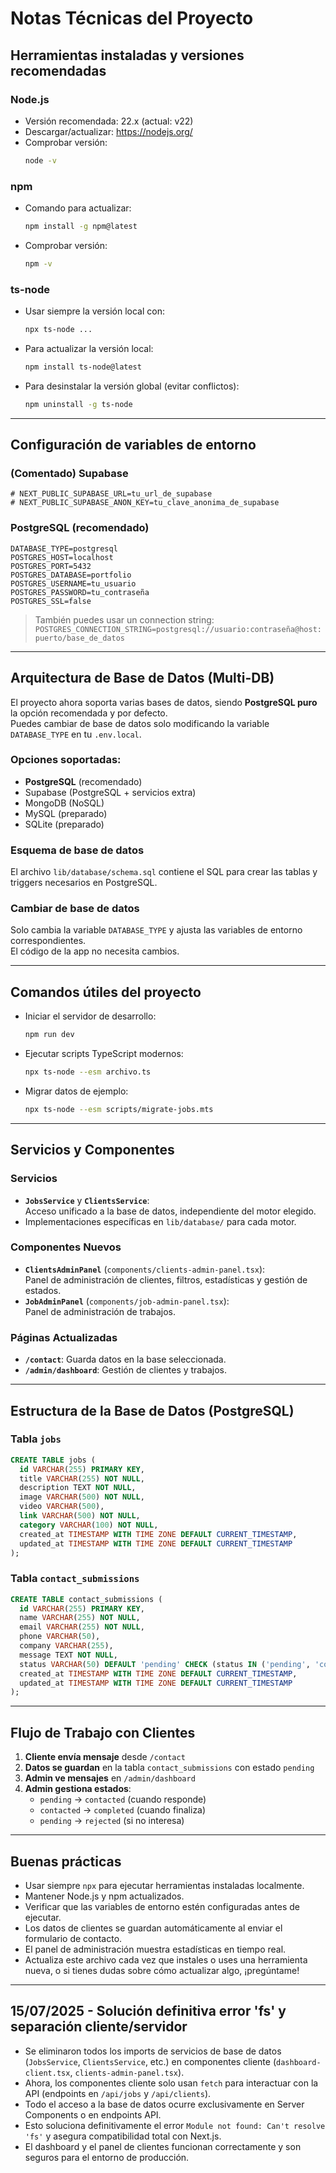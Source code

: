 # Notas Técnicas del Proyecto

## Herramientas instaladas y versiones recomendadas

### Node.js
- Versión recomendada: 22.x (actual: v22)
- Descargar/actualizar: https://nodejs.org/
- Comprobar versión:
  ```bash
  node -v
  ```

### npm
- Comando para actualizar:
  ```bash
  npm install -g npm@latest
  ```
- Comprobar versión:
  ```bash
  npm -v
  ```

### ts-node
- Usar siempre la versión local con:
  ```bash
  npx ts-node ...
  ```
- Para actualizar la versión local:
  ```bash
  npm install ts-node@latest
  ```
- Para desinstalar la versión global (evitar conflictos):
  ```bash
  npm uninstall -g ts-node
  ```

---

## Configuración de variables de entorno

### (Comentado) Supabase
```env
# NEXT_PUBLIC_SUPABASE_URL=tu_url_de_supabase
# NEXT_PUBLIC_SUPABASE_ANON_KEY=tu_clave_anonima_de_supabase
```

### PostgreSQL (recomendado)
```env
DATABASE_TYPE=postgresql
POSTGRES_HOST=localhost
POSTGRES_PORT=5432
POSTGRES_DATABASE=portfolio
POSTGRES_USERNAME=tu_usuario
POSTGRES_PASSWORD=tu_contraseña
POSTGRES_SSL=false
```
> También puedes usar un connection string:
> `POSTGRES_CONNECTION_STRING=postgresql://usuario:contraseña@host:puerto/base_de_datos`

---

## Arquitectura de Base de Datos (Multi-DB)

El proyecto ahora soporta varias bases de datos, siendo **PostgreSQL puro** la opción recomendada y por defecto.  
Puedes cambiar de base de datos solo modificando la variable `DATABASE_TYPE` en tu `.env.local`.

### Opciones soportadas:
- **PostgreSQL** (recomendado)
- Supabase (PostgreSQL + servicios extra)
- MongoDB (NoSQL)
- MySQL (preparado)
- SQLite (preparado)

### Esquema de base de datos
El archivo `lib/database/schema.sql` contiene el SQL para crear las tablas y triggers necesarios en PostgreSQL.

### Cambiar de base de datos
Solo cambia la variable `DATABASE_TYPE` y ajusta las variables de entorno correspondientes.  
El código de la app no necesita cambios.

---

## Comandos útiles del proyecto

- Iniciar el servidor de desarrollo:
  ```bash
  npm run dev
  ```
- Ejecutar scripts TypeScript modernos:
  ```bash
  npx ts-node --esm archivo.ts
  ```
- Migrar datos de ejemplo:
  ```bash
  npx ts-node --esm scripts/migrate-jobs.mts
  ```

---

## Servicios y Componentes

### Servicios
- **`JobsService`** y **`ClientsService`**:  
  Acceso unificado a la base de datos, independiente del motor elegido.
- Implementaciones específicas en `lib/database/` para cada motor.

### Componentes Nuevos
- **`ClientsAdminPanel`** (`components/clients-admin-panel.tsx`):  
  Panel de administración de clientes, filtros, estadísticas y gestión de estados.
- **`JobAdminPanel`** (`components/job-admin-panel.tsx`):  
  Panel de administración de trabajos.

### Páginas Actualizadas
- **`/contact`**: Guarda datos en la base seleccionada.
- **`/admin/dashboard`**: Gestión de clientes y trabajos.

---

## Estructura de la Base de Datos (PostgreSQL)

### Tabla `jobs`
```sql
CREATE TABLE jobs (
  id VARCHAR(255) PRIMARY KEY,
  title VARCHAR(255) NOT NULL,
  description TEXT NOT NULL,
  image VARCHAR(500) NOT NULL,
  video VARCHAR(500),
  link VARCHAR(500) NOT NULL,
  category VARCHAR(100) NOT NULL,
  created_at TIMESTAMP WITH TIME ZONE DEFAULT CURRENT_TIMESTAMP,
  updated_at TIMESTAMP WITH TIME ZONE DEFAULT CURRENT_TIMESTAMP
);
```

### Tabla `contact_submissions`
```sql
CREATE TABLE contact_submissions (
  id VARCHAR(255) PRIMARY KEY,
  name VARCHAR(255) NOT NULL,
  email VARCHAR(255) NOT NULL,
  phone VARCHAR(50),
  company VARCHAR(255),
  message TEXT NOT NULL,
  status VARCHAR(50) DEFAULT 'pending' CHECK (status IN ('pending', 'contacted', 'completed', 'rejected', 'unread')),
  created_at TIMESTAMP WITH TIME ZONE DEFAULT CURRENT_TIMESTAMP,
  updated_at TIMESTAMP WITH TIME ZONE DEFAULT CURRENT_TIMESTAMP
);
```

---

## Flujo de Trabajo con Clientes

1. **Cliente envía mensaje** desde `/contact`
2. **Datos se guardan** en la tabla `contact_submissions` con estado `pending`
3. **Admin ve mensajes** en `/admin/dashboard`
4. **Admin gestiona estados**:
   - `pending` → `contacted` (cuando responde)
   - `contacted` → `completed` (cuando finaliza)
   - `pending` → `rejected` (si no interesa)

---

## Buenas prácticas
- Usar siempre `npx` para ejecutar herramientas instaladas localmente.
- Mantener Node.js y npm actualizados.
- Verificar que las variables de entorno estén configuradas antes de ejecutar.
- Los datos de clientes se guardan automáticamente al enviar el formulario de contacto.
- El panel de administración muestra estadísticas en tiempo real.
- Actualiza este archivo cada vez que instales o uses una herramienta nueva, o si tienes dudas sobre cómo actualizar algo, ¡pregúntame!

---


## 15/07/2025 - Solución definitiva error 'fs' y separación cliente/servidor

- Se eliminaron todos los imports de servicios de base de datos (`JobsService`, `ClientsService`, etc.) en componentes cliente (`dashboard-client.tsx`, `clients-admin-panel.tsx`).
- Ahora, los componentes cliente solo usan `fetch` para interactuar con la API (endpoints en `/api/jobs` y `/api/clients`).
- Todo el acceso a la base de datos ocurre exclusivamente en Server Components o en endpoints API.
- Esto soluciona definitivamente el error `Module not found: Can't resolve 'fs'` y asegura compatibilidad total con Next.js.
- El dashboard y el panel de clientes funcionan correctamente y son seguros para el entorno de producción. 